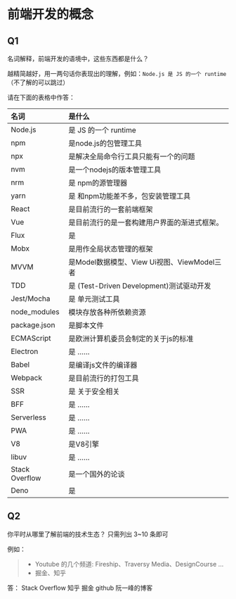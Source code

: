 # 前端开发的概念

## Q1

名词解释，前端开发的语境中，这些东西都是什么？

越精简越好，用一两句话你表现出的理解，例如：`Node.js 是 JS 的一个 runtime`  
（不了解的可以跳过）

请在下面的表格中作答：

| 名词           | 是什么               |
| :------------- | :------------------- |
| Node.js        | 是 JS 的一个 runtime |
| npm            | 是node.js的包管理工具  |
| npx            | 是解决全局命令行工具只能有一个的问题  |
| nvm            | 是一个nodejs的版本管理工具  |
| nrm            | 是 npm的源管理器  |
| yarn           | 是 和npm功能差不多，包安装管理工具|
| React          | 是目前流行的一套前端框架|
| Vue            | 是目前流行的是一套构建用户界面的渐进式框架。               |
| Flux           | 是               |
| Mobx           | 是用作全局状态管理的框架               |
| MVVM           | 是Model数据模型、View Ui视图、ViewModel三者               |
| TDD            | 是 (Test-Driven Development)测试驱动开发                |
| Jest/Mocha     | 是 单元测试工具            |
| node_modules   |  模块存放各种所依赖资源               |
| package.json   | 是脚本文件             |
| ECMAScript     | 是欧洲计算机委员会制定的关于js的标准      |
| Electron       | 是 ……                |
| Babel          | 是编译js文件的编译器               |
| Webpack        | 是目前流行的打包工具               |
| SSR            | 是 关于安全相关               |
| BFF            | 是 ……                |
| Serverless     | 是 ……                |
| PWA            | 是 ……                |
| V8             | 是V8引擎               |
| libuv          | 是 ……                |
| Stack Overflow | 是一个国外的论谈          |
| Deno           | 是               |

## Q2

你平时从哪里了解前端的技术生态？
只需列出 3~10 条即可

例如：

> - Youtube 的几个频道: Fireship、Traversy Media、DesignCourse …
> - 掘金、知乎

答：
Stack Overflow  知乎 掘金 github  阮一峰的博客  

